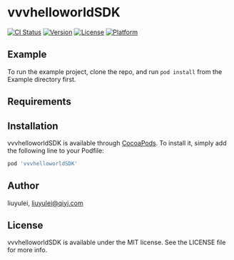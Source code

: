# vvvhelloworldSDK

[![CI Status](https://img.shields.io/travis/liuyulei/vvvhelloworldSDK.svg?style=flat)](https://travis-ci.org/liuyulei/vvvhelloworldSDK)
[![Version](https://img.shields.io/cocoapods/v/vvvhelloworldSDK.svg?style=flat)](https://cocoapods.org/pods/vvvhelloworldSDK)
[![License](https://img.shields.io/cocoapods/l/vvvhelloworldSDK.svg?style=flat)](https://cocoapods.org/pods/vvvhelloworldSDK)
[![Platform](https://img.shields.io/cocoapods/p/vvvhelloworldSDK.svg?style=flat)](https://cocoapods.org/pods/vvvhelloworldSDK)

## Example

To run the example project, clone the repo, and run `pod install` from the Example directory first.

## Requirements

## Installation

vvvhelloworldSDK is available through [CocoaPods](https://cocoapods.org). To install
it, simply add the following line to your Podfile:

```ruby
pod 'vvvhelloworldSDK'
```

## Author

liuyulei, liuyulei@qiyi.com

## License

vvvhelloworldSDK is available under the MIT license. See the LICENSE file for more info.
